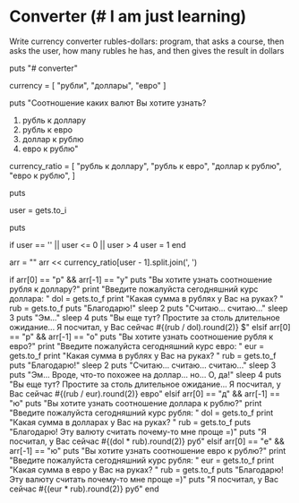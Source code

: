 # Converter (# I am just learning)

Write currency converter rubles-dollars: program,
that asks a course, then asks the user,
how many rubles he has, and then gives the result in dollars

puts "# converter"

currency = [
	"рубли",
	"доллары",
	"евро"
]

puts "Соотношение каких валют Вы хотите узнать?
1. рубль к доллару
2. рубль к евро
3. доллар к рублю
4. евро к рублю"

currency_ratio = [
	"рубль к доллару",
	"рубль к евро",
	"доллар к рублю",
	"евро к рублю",
] 

puts

user = gets.to_i

puts

if user == '' || user <= 0 || user > 4
	user = 1
end

arr = ""
arr << currency_ratio[user - 1].split.join(', ')

if arr[0] == "р" && arr[-1] == "у"
	puts "Вы хотите узнать соотношение рубля к доллару?"
	print "Введите пожалуйста сегодняшний курс доллара: "
	dol = gets.to_f
	print "Какая сумма в рублях у Вас на руках? "
	rub = gets.to_f
	puts "Благодарю!"
	sleep 2
	puts "Считаю... считаю..."
	sleep 3
	puts "Эм..."
	sleep 4
	puts "Вы еще тут? Простите за столь длительное ожидание... Я посчитал, у Вас сейчас #{(rub / dol).round(2)} $"
elsif arr[0] == "р" && arr[-1] == "о"
	puts "Вы хотите узнать соотношение рубля к евро?"
	print "Введите пожалуйста сегодняшний курс евро: "
	eur = gets.to_f
	print "Какая сумма в рублях у Вас на руках? "
	rub = gets.to_f
	puts "Благодарю!"
	sleep 2
	puts "Считаю... считаю... считаю..."
	sleep 3
	puts "Эм... Вроде, что-то похожее на доллар... но... О, да!"
	sleep 4
	puts "Вы еще тут? Простите за столь длительное ожидание... Я посчитал, у Вас сейчас #{(rub / eur).round(2)} евро"
elsif arr[0] == "д" && arr[-1] == "ю"
	puts "Вы хотите узнать соотношение доллара к рублю?"
	print "Введите пожалуйста сегодняшний курс рубля: "
	dol = gets.to_f
	print "Какая сумма в долларах у Вас на руках? "
	rub = gets.to_f
	puts "Благодарю! Эту валюту считать почему-то мне проще =)"
	puts "Я посчитал, у Вас сейчас #{(dol * rub).round(2)} руб"
elsif arr[0] == "е" && arr[-1] == "ю"
	puts "Вы хотите узнать соотношение евро к рублю?"
	print "Введите пожалуйста сегодняшний курс рубля: "
	eur = gets.to_f
	print "Какая сумма в евро у Вас на руках? "
	rub = gets.to_f
	puts "Благодарю! Эту валюту считать почему-то мне проще =)"
	puts "Я посчитал, у Вас сейчас #{(eur * rub).round(2)} руб"
end
